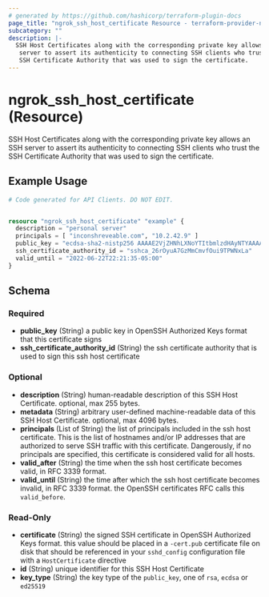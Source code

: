```yaml
---
# generated by https://github.com/hashicorp/terraform-plugin-docs
page_title: "ngrok_ssh_host_certificate Resource - terraform-provider-ngrok"
subcategory: ""
description: |-
  SSH Host Certificates along with the corresponding private key allows an SSH
   server to assert its authenticity to connecting SSH clients who trust the
   SSH Certificate Authority that was used to sign the certificate.
---
```


# ngrok_ssh_host_certificate (Resource)

SSH Host Certificates along with the corresponding private key allows an SSH
 server to assert its authenticity to connecting SSH clients who trust the
 SSH Certificate Authority that was used to sign the certificate.

## Example Usage

```terraform
# Code generated for API Clients. DO NOT EDIT.


resource "ngrok_ssh_host_certificate" "example" {
  description = "personal server"
  principals = [ "inconshreveable.com", "10.2.42.9" ]
  public_key = "ecdsa-sha2-nistp256 AAAAE2VjZHNhLXNoYTItbmlzdHAyNTYAAAAIbmlzdHAyNTYAAABBBI3oSgxrOEJ+tIJ/n6VYtxQIFvynqlOHpfOAJ4x4OfmMYDkbf8dr6RAuUSf+ZC2HMCujta7EjZ9t+6v08Ue+Cgk= inconshreveable.com"
  ssh_certificate_authority_id = "sshca_26rOyuA7GzMmCmvfOui9TPWNxLa"
  valid_until = "2022-06-22T22:21:35-05:00"
}
```

<!-- schema generated by tfplugindocs -->
## Schema

### Required

- **public_key** (String) a public key in OpenSSH Authorized Keys format that this certificate signs
- **ssh_certificate_authority_id** (String) the ssh certificate authority that is used to sign this ssh host certificate

### Optional

- **description** (String) human-readable description of this SSH Host Certificate. optional, max 255 bytes.
- **metadata** (String) arbitrary user-defined machine-readable data of this SSH Host Certificate. optional, max 4096 bytes.
- **principals** (List of String) the list of principals included in the ssh host certificate. This is the list of hostnames and/or IP addresses that are authorized to serve SSH traffic with this certificate. Dangerously, if no principals are specified, this certificate is considered valid for all hosts.
- **valid_after** (String) the time when the ssh host certificate becomes valid, in RFC 3339 format.
- **valid_until** (String) the time after which the ssh host certificate becomes invalid, in RFC 3339 format. the OpenSSH certificates RFC calls this `valid_before`.

### Read-Only

- **certificate** (String) the signed SSH certificate in OpenSSH Authorized Keys format. this value should be placed in a `-cert.pub` certificate file on disk that should be referenced in your `sshd_config` configuration file with a `HostCertificate` directive
- **id** (String) unique identifier for this SSH Host Certificate
- **key_type** (String) the key type of the `public_key`, one of `rsa`, `ecdsa` or `ed25519`


